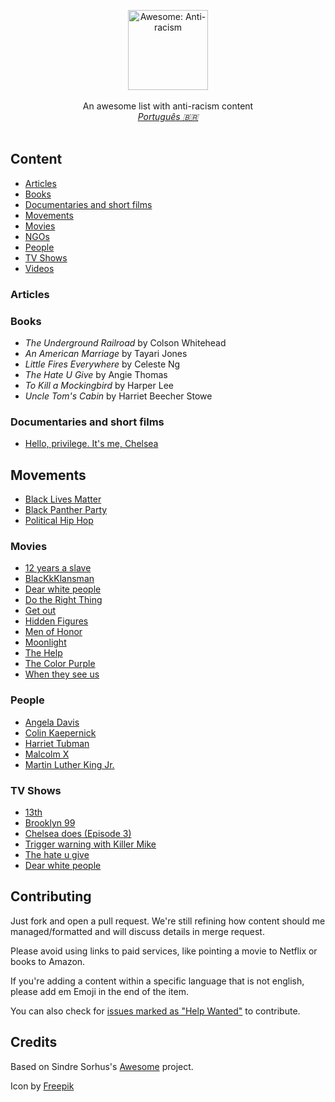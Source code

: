 <p align="center">
    <img src="https://user-images.githubusercontent.com/405355/83671033-6b36d380-a5aa-11ea-93e4-8ee406523242.png" style="width:128px;height:auto;" alt="Awesome: Anti-racism">
    <br />
   <br />
    An awesome list with anti-racism content<br />
    <em><a href="readme-pt-br.md">Português 🇧🇷</a></em>
    <br />
    <br />
</p>

## Content

- [Articles](#articles)
- [Books](#books)
- [Documentaries and short films](#documentaries-and-short-films)
- [Movements](#movements)
- [Movies](#movies)
- [NGOs](#ngos)
- [People](#people)
- [TV Shows](#tv-shows)
- [Videos](#videos)

### Articles

### Books

- _The Underground Railroad_ by Colson Whitehead
- _An American Marriage_ by Tayari Jones
- _Little Fires Everywhere_ by Celeste Ng
- _The Hate U Give_ by Angie Thomas
- _To Kill a Mockingbird_ by Harper Lee
- _Uncle Tom's Cabin_ by Harriet Beecher Stowe

### Documentaries and short films

- [Hello, privilege. It's me, Chelsea](https://www.themoviedb.org/movie/628039-hello-privilege-it-s-me-chelsea)

## Movements

- [Black Lives Matter](https://en.wikipedia.org/wiki/Black_Lives_Matter)
- [Black Panther Party](https://en.wikipedia.org/wiki/Black_Panther_Party)
- [Political Hip Hop](https://en.wikipedia.org/wiki/Political_hip_hop)

### Movies

- [12 years a slave](https://www.themoviedb.org/movie/76203-12-years-a-slave?language=en-US)
- [BlacKkKlansman](https://www.themoviedb.org/movie/487558-black-klansman?language=en-US)
- [Dear white people](https://www.themoviedb.org/movie/114750-dear-white-people?language=en-US)
- [Do the Right Thing](https://www.themoviedb.org/movie/925-do-the-right-thing?language=en-US)
- [Get out](https://www.themoviedb.org/movie/419430-get-out?language=en-US)
- [Hidden Figures](https://www.themoviedb.org/movie/381284-hidden-figures)
- [Men of Honor](https://www.themoviedb.org/movie/11978-men-of-honor?language=en-US)
- [Moonlight](https://www.themoviedb.org/search/movie?query=Moonlight&language=en-US)
- [The Help](https://www.themoviedb.org/movie/50014-the-help)
- [The Color Purple](https://www.themoviedb.org/movie/873-the-color-purple)
- [When they see us](https://www.themoviedb.org/tv/81355-when-they-see-us)

### People

- [Angela Davis](https://en.wikipedia.org/wiki/Angela_Davis)
- [Colin Kaepernick](https://en.wikipedia.org/wiki/Colin_Kaepernick)
- [Harriet Tubman](https://en.wikipedia.org/wiki/Harriet_Tubman)
- [Malcolm X](https://en.wikipedia.org/wiki/Malcolm_X)
- [Martin Luther King Jr.](https://en.wikipedia.org/wiki/Martin_Luther_King_Jr.)

### TV Shows

- [13th](https://www.themoviedb.org/movie/407806-13th?language=en-US)
- [Brooklyn 99](https://www.themoviedb.org/tv/48891-brooklyn-nine-nine?language=en-US)
- [Chelsea does (Episode 3)](https://www.themoviedb.org/tv/65434-chelsea-does)
- [Trigger warning with Killer Mike](https://www.themoviedb.org/tv/85956-trigger-warning-with-killer-mike)
- [The hate u give](https://www.themoviedb.org/movie/470044-the-hate-u-give?language=en-US)
- [Dear white people](https://www.themoviedb.org/tv/70767-dear-white-people?language=en-US)

## Contributing

Just fork and open a pull request. We're still refining how content should me managed/formatted and will discuss details in merge request.

Please avoid using links to paid services, like pointing a movie to Netflix or books to Amazon.

If you're adding a content within a specific language that is not english, please add em Emoji in the end of the item.

You can also check for [issues marked as "Help Wanted"](https://github.com/rafaelcavalcante/awesome-anti-racism/issues?q=is%3Aissue+is%3Aopen+label%3A%22help+wanted%22) to contribute.

## Credits

Based on Sindre Sorhus's [Awesome](https://github.com/sindresorhus/awesome) project.

Icon by [Freepik](https://www.flaticon.com/br/autores/freepik)

